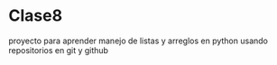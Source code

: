 # Clase8
proyecto para aprender manejo de listas y arreglos en python usando repositorios en git y github
